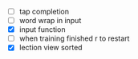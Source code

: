 - [ ] tap completion
- [ ] word wrap in input
- [x] input function
- [ ] when training finished r to restart
- [x] lection view sorted
